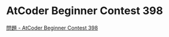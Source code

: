 AtCoder Beginner Contest 398
===

[問題 - AtCoder Beginner Contest 398](https://atcoder.jp/contests/abc398/tasks)
